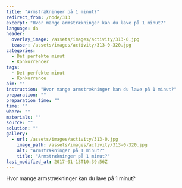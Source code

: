 ```yaml
---
title: "Armstrækninger på 1 minut?"
redirect_from: /node/313
excerpt: "Hvor mange armstrækninger kan du lave på 1 minut?"
language: da
header:
  overlay_image: /assets/images/activity/313-0.jpg
  teaser: /assets/images/activity/313-0-320.jpg
categories: 
  - Det perfekte minut
  - Konkurrencer
tags: 
  - Det perfekte minut
  - Konkurrence
aim: ""
instruction: "Hvor mange armstrækninger kan du lave på 1 minut?"
preparation: ""
preparation_time: ""
time: ""
where: ""
materials: ""
source: ""
solution: ""
gallery:
  - url: /assets/images/activity/313-0.jpg
    image_path: /assets/images/activity/313-0-320.jpg
    alt: "Armstrækninger på 1 minut?"
    title: "Armstrækninger på 1 minut?"
last_modified_at: 2017-01-13T10:39:56Z
---
```

Hvor mange armstrækninger kan du lave på 1 minut?
